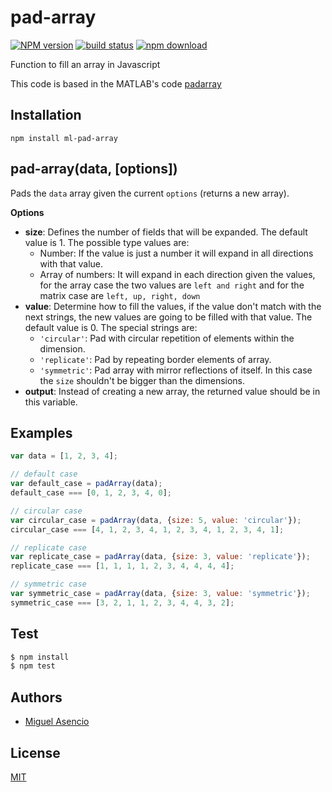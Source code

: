 # pad-array

[![NPM version][npm-image]][npm-url]
[![build status][travis-image]][travis-url]
[![npm download][download-image]][download-url]

Function to fill an array in Javascript

This code is based in the MATLAB's code [padarray](http://www.mathworks.com/help/images/ref/padarray.html)

## Installation

`npm install ml-pad-array`

## pad-array(data, [options])

Pads the `data` array given the current `options` (returns a new array).

__Options__
* __size__: Defines the number of fields that will be expanded. The default value is 1. The possible type values are:
  * Number: If the value is just a number it will expand in all directions with that value.
  * Array of numbers: It will expand in each direction given the values, for the array case the two values are `left and right` and for the matrix case are `left, up, right, down`
* __value__: Determine how to fill the values, if the value don't match with the next strings, the new values are going to be filled with that value. The default value is 0. The special strings are:
  * `'circular'`: Pad with circular repetition of elements within the dimension.
  * `'replicate'`: Pad by repeating border elements of array.
  * `'symmetric'`: Pad array with mirror reflections of itself. In this case the `size` shouldn't be bigger than the dimensions.
* __output__: Instead of creating a new array, the returned value should be in this variable.

## Examples

```js
var data = [1, 2, 3, 4];

// default case
var default_case = padArray(data);
default_case === [0, 1, 2, 3, 4, 0];

// circular case
var circular_case = padArray(data, {size: 5, value: 'circular'});
circular_case === [4, 1, 2, 3, 4, 1, 2, 3, 4, 1, 2, 3, 4, 1];

// replicate case
var replicate_case = padArray(data, {size: 3, value: 'replicate'});
replicate_case === [1, 1, 1, 1, 2, 3, 4, 4, 4, 4];

// symmetric case
var symmetric_case = padArray(data, {size: 3, value: 'symmetric'});
symmetric_case === [3, 2, 1, 1, 2, 3, 4, 4, 3, 2];
```

## Test

```bash
$ npm install
$ npm test
```

## Authors

- [Miguel Asencio](https://github.com/maasencioh)

## License

[MIT](./LICENSE)

[npm-image]: https://img.shields.io/npm/v/ml-pad-array.svg?style=flat-square
[npm-url]: https://npmjs.org/package/ml-pad-array
[travis-image]: https://img.shields.io/travis/mljs/pad-array/master.svg?style=flat-square
[travis-url]: https://travis-ci.org/mljs/pad-array
[download-image]: https://img.shields.io/npm/dm/ml-pad-array.svg?style=flat-square
[download-url]: https://npmjs.org/package/ml-pad-array
